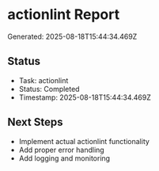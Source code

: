 # actionlint Report

Generated: 2025-08-18T15:44:34.469Z

## Status
- Task: actionlint
- Status: Completed
- Timestamp: 2025-08-18T15:44:34.469Z

## Next Steps
- Implement actual actionlint functionality
- Add proper error handling
- Add logging and monitoring
